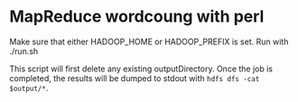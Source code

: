 MapReduce wordcoung with perl
=======

Make sure that either HADOOP_HOME or HADOOP_PREFIX is set.  Run with
  ./run.sh <inputFile> <outputDirectory>

This script will first delete any existing outputDirectory.  Once the job is completed, the results will be dumped to stdout with ``hdfs dfs -cat $output/*``.

